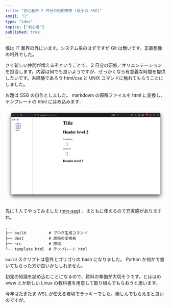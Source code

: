 ```yaml
---
title: "初心者用 2 日分の短期研修 (最小の SSG)"
emoji: "🙂"
type: "idea"
topics: ["初心者"]
published: true
---
```


僕は IT 業界の外にいます。システム系のはずですが Git は無いです。正直想像の埒外でした。

さて新しい仲間が増えるぞということで、 2 日分の研修／オリエンテーションを担当します。内容は何でも良いようですが、せっかくなら有意義な時間を提供したいです。未経験であろう html/css と UNIX コマンドに触れてもらうことにしました。

お題は SSG の自作としました。 markdown の原稿ファイルを html に変換し、テンプレートの html にはめ込みます:

![/images/misc/min-ssg.png](/images/misc/min-ssg.png)

先に 1 人でやってみました ([min-ssg](https://github.com/toyboot4e/min-ssg)) 。まともに使えるので充実感がありますね。

```
.
├── build          # ブログ生成コマンド
├── dest           # 原稿の変換先
├── src            # 原稿
└── template.html  # テンプレート html
```

`build` スクリプトは意外とゴリゴリの bash になりました。 Python か何かで書いてもらった方が良いかもしれません。

初見の知識を詰め込むことになるので、資料の準備が大切そうです。とほほの www とか新しい Linux の教科書を用意して取り組んでもらおうと思います。

今年はたまたま WSL が使える環境でラッキーでした。楽しんでもらえると良いのですが。

